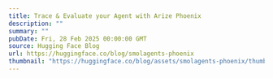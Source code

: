 ```yaml
---
title: Trace & Evaluate your Agent with Arize Phoenix
description: ""
summary: ""
pubDate: Fri, 28 Feb 2025 00:00:00 GMT
source: Hugging Face Blog
url: https://huggingface.co/blog/smolagents-phoenix
thumbnail: "https://huggingface.co/blog/assets/smolagents-phoenix/thumbnail.jpg"
---
```


